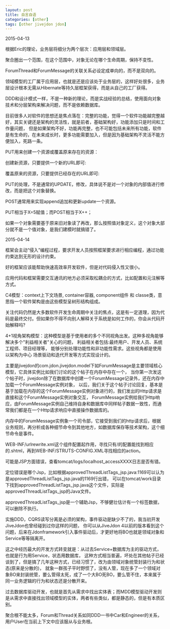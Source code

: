 ```yaml
---
layout: post
title: 自言自语
categories: [other]
tags: [other jivejdon jdon]
---
```


2015-04-13

根据Eric的理论，业务层将细分为两个层次：应用层和领域层。

聚合圈出一个范围，在这个范围中，对象无论在哪个生命周期，保持不变性。

ForumThread和ForumMessage的关联关系必设定成单向的，而不是双向的。

领域模型的工厂属于应用层，也就是还是应该处于业务层的，这样好处很多，业务层设计根本无需从Hibernate等持久层框架获得，而是从自己的工厂获得。

DDD和设计模式一样，不是一种新的理论，而是实战经验的总结，使用面向对象技术和分层架构来解决问题，而不是依赖数据库。

目前很多人对软件的思想还是焦点落在：完整的功能，觉得一个软件功能越完整越好，其实关键还是架构的灵活性，就是前者，基础架构好，功能添加只是时间和工作量问题，
但是如果架构不好，功能再完整，也不可能包括未来所有功能，软件是有生命的，在未来成长时，更多功能需要加入，但是因为基础架构不灵活不能方便加入，死路一条。

PUT用来创建一个资源或覆盖原来存在的资源：

创建新资源，只要提供一个新的URL即可:

覆盖原来的资源，只要提供已经存在的URL即可:

PUT的处理，不是通常的UPDATE，修改，具体说不是对一个对象的内部值进行修改，而是把这个对象替换。

POST通常用来实现append追加和更新update一个资源。

PUT相当于X=5赋值；而POST相当于X++；

如果一个对象需要基于原来旧对象读了再改，那么按照值对象定义，这个对象大部分就不是一个值对象，是我们建模时就搞错了。

2015-04-14

框架会主动“侵入”编程过程，要求开发人员按照框架要求进行相应编程，通过功能约束达到无形的设计约束。

好的框架应该能帮助快速高效率开发软件，但是对代码侵入性又很小。

应用代码和框架需要交互通讯的地方必须采取松耦合的方式，比如配置和元注解等方式。

C4模型：context上下文场景, container容器, component组件 和 classe类，意思指一个软件架构是由这些模型呈树形结构组成。

关注代码仍然是大多数软件开发生命周期中关注的焦点，这是有一定道理，因为代码是最终交付。但如果你不得不向别人解释关于系统是如何工作的，你会从代码开始解释吗?

4+1视角架构模型：这种模型是基于使用者的多个不同视角出发。这种多视角能够解决多个"利益相关者"关心的问题，
利益相关者包括:最终用户、开发人员、系统工程师、项目经理等， 能够分别处理功能性和非功能性需求。这些视角都是使用以架构为中心 场景驱动和迭代开发等方式实现设计的。


主要是jivejdon的com.jdon.jivejdon.model下如ForumMessage是主要领域核心模型，它具体实例比如我们讨论的这个帖子在内存中存在一个，
当你第一次发这个帖子时，jivejdon除了在数据库中创建一个ForumMessage记录外，还在内存中加载一个ForumMessage实例对象，
以后，我们关于这个帖子讨论回复，基本是基于加载在内存的这个ForumMessage实例对象进行的，我们发出的Http请求是直接和这个ForumMessage实例对象交互，
ForumMessage实例给我们Http响应，由ForumMessage实例自己维持自身和数据库中同样帖子数据一致性，而通常我们都是在一个Http请求响应中直接操作数据库的。

内存中的ForumMessage实例象一个司令部，它接受到我们的http请求后，根据业务规则，再分析成各种细节命令到其他地方，如数据库保存等技术架构，这个细节命令是事件。

WEB-INF/urlrewrite.xml这个组件配置起作用，寻找只有/的配置能找到相应的.shtml，再到WEB-INF/STRUTS-CONFIG.XML寻找相应的action。

可能是JSP方面错误，查看tomcat/logs/localhost_accessXXXX日志是否有错。

定位错误是哪个Jsp，比如根据approvedThreadListTags_jsp.java:1169可以认为是approvedThreadListTags_jsp.java的1169行出错，
可以在tomcat/work目录下找到approvedThreadListTags_jsp.java这个文件，实际是approvedThreadListTags_jsp的Java文件。

approvedThreadListTags_jsp是一个辅助Jsp，不够健壮估计有一个标签数据，可以删除不执行。

实施DDD，CQRS读写分离是必须的架构，事件驱动是缺少不了的，我当初开发JiveJdon也曾经碰到过你这样的问题，
你可以从JiveJdon 4以前的版本看到这个问题，后来在Jdonframework引入事件驱动后，才更好地将BO也就是领域对象和Service等等隔离开。

这之中经历最大的开发方式转变就是：从过去Service+数据库为主的驱动方式，也就是行为用Service，状态用数据库，
这种方式相当普遍，坏处在其他帖子已经谈到了，但是搞了几年这种方式，已经习惯了，改为由领域对象统管封装行为和状态(原来是分散的)，
就象一群孩子平时野惯了，没有人管，现在多了一个领域对象BO来封装统管，要么管得太死，成了一个大BO死BO，要么管不住，本来属于同一业务逻辑的行为和状态还是分散开来。

过去数据库驱动开发，也就是首先从需求中找出实体表；而MDD模型驱动开发则是从需求中直接找出领域模型的实体，两者有些类似，都是静态的，但是有本质区别。

聚合根不能太多，Forum和Thread关系如同DDD一书中Car和Engineer的关系，用户User在当前上下文中应该服从与业务根。











